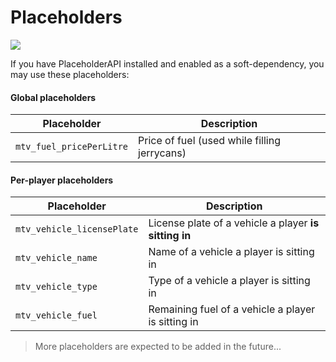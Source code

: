 # Placeholders
![](https://img.shields.io/badge/since-v2.4.0--pre1-green)

If you have PlaceholderAPI installed and enabled as a soft-dependency, you may use these placeholders:

#### Global placeholders

| Placeholder                | Description                                            |
|----------------------------|--------------------------------------------------------|
| `mtv_fuel_pricePerLitre`   | Price of fuel (used while filling jerrycans)           |

#### Per-player placeholders

| Placeholder                | Description                                            |
|----------------------------|--------------------------------------------------------|
| `mtv_vehicle_licensePlate` | License plate of a vehicle a player **is sitting in**  |
| `mtv_vehicle_name`         | Name of a vehicle a player is sitting in               |
| `mtv_vehicle_type`         | Type of a vehicle a player is sitting in               |
| `mtv_vehicle_fuel`         | Remaining fuel of a vehicle a player is sitting in     |

> More placeholders are expected to be added in the future...